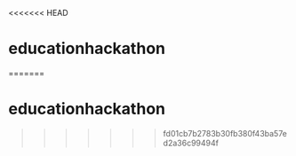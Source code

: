 <<<<<<< HEAD
# educationhackathon
=======
# educationhackathon
>>>>>>> fd01cb7b2783b30fb380f43ba57ed2a36c99494f
